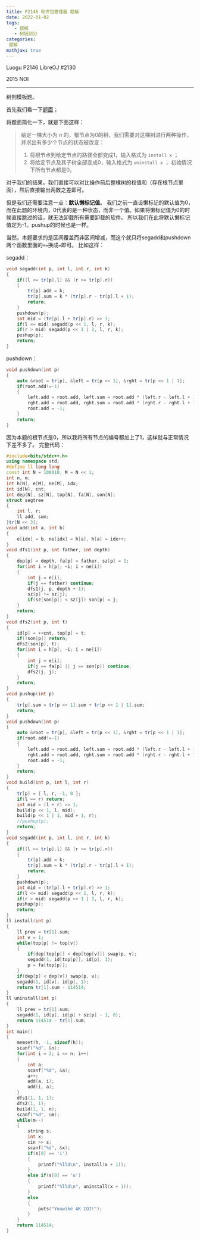 ```yaml
---
title: P2146 软件包管理器 题解
date: 2022-01-02
tags:
   - 题解
   - 树链剖分
categories: 
 题解
mathjax: true
---
```


Luogu P2146
LibreOJ #2130

2015 NOI

<!--more-->
----

树剖模板题。

首先我们看一下[题面](https://www.luogu.com.cn/problem/P2146)；

将题面简化一下，就是下面这样：

> 给定一棵大小为 $n$ 的，根节点为0的树，我们需要对这棵树进行两种操作，并求出有多少个节点的状态被改变：
> 1. 将根节点到给定节点的路径全部变成1，输入格式为 `install x` ；
> 2. 将给定节点及其子树全部变成0，输入格式为 `uninstall x` ；
> 初始情况下所有节点都是0。

对于我们的结果，我们直接可以对比操作前后整棵树的权值和（存在根节点里面），然后直接输出两数之差即可。

但是我们还需要注意一点：**默认懒标记值**。
我们之前一直设懒标记的默认值为0，而在此题的环境内，0代表的是一种状态，而非一个值。如果将懒标记值为0的时候直接跳过的话，就无法卸载所有需要卸载的软件。
所以我们在此将默认懒标记值定为-1。pushup的时候也是一样。

当然，本题要求的是区间覆盖而非区间增减，而这个就只将segadd和pushdown两个函数里面的`+=`换成`=`即可。
比如这样：

segadd：

``` cpp
void segadd(int p, int l, int r, int k)
{
    if((l <= tr[p].l) && (r >= tr[p].r))
    {
        tr[p].add = k;
        tr[p].sum = k * (tr[p].r - tr[p].l + 1);
        return;
    }
    pushdown(p);
    int mid = (tr[p].l + tr[p].r) >> 1;
    if(l <= mid) segadd(p << 1, l, r, k);
    if(r > mid) segadd(p << 1 | 1, l, r, k);
    pushup(p);
    return;
}
```

pushdown：

``` cpp
void pushdown(int p)
{
    auto &root = tr[p], &left = tr[p << 1], &rght = tr[p << 1 | 1];
    if(root.add!=-1)
    {
        left.add = root.add, left.sum = root.add * (left.r - left.l + 1);
        rght.add = root.add, rght.sum = root.add * (rght.r - rght.l + 1);
        root.add = -1;
    }
    return;
}
```

因为本题的根节点是0，所以我将所有节点的编号都加上了1，这样就与正常情况下差不多了。
完整代码：

``` cpp
#include<bits/stdc++.h>
using namespace std;
#define ll long long
const int N = 100010, M = N << 1;
int n, m;
int h[N], e[M], ne[M], idx;
int id[N], cnt;
int dep[N], sz[N], top[N], fa[N], son[N];
struct segtree
{
    int l, r;
    ll add, sum;
}tr[N << 3];
void add(int a, int b)
{
    e[idx] = b, ne[idx] = h[a], h[a] = idx++;
}
void dfs1(int p, int father, int depth)
{
    dep[p] = depth, fa[p] = father, sz[p] = 1;
    for(int i = h[p]; ~i; i = ne[i])
    {
        int j = e[i];
        if(j == father) continue;
        dfs1(j, p, depth + 1);
        sz[p] += sz[j];
        if(sz[son[p]] < sz[j]) son[p] = j;
    }
    return;
}
void dfs2(int p, int t)
{
    id[p] = ++cnt, top[p] = t;
    if(!son[p]) return;
    dfs2(son[p], t);
    for(int i = h[p]; ~i; i = ne[i])
    {
        int j = e[i];
        if(j == fa[p] || j == son[p]) continue;
        dfs2(j, j);
    }
    return;
}
void pushup(int p)
{
    tr[p].sum = tr[p << 1].sum + tr[p << 1 | 1].sum;
    return;
}
void pushdown(int p)
{
    auto &root = tr[p], &left = tr[p << 1], &rght = tr[p << 1 | 1];
    if(root.add!=-1)
    {
        left.add = root.add, left.sum = root.add * (left.r - left.l + 1);
        rght.add = root.add, rght.sum = root.add * (rght.r - rght.l + 1);
        root.add = -1;
    }
    return;
}
void build(int p, int l, int r)
{
    tr[p] = { l, r, -1, 0 };
    if(l == r) return;
    int mid = (l + r) >> 1;
    build(p << 1, l, mid);
    build(p << 1 | 1, mid + 1, r);
    //pushup(p);
    return;
}
void segadd(int p, int l, int r, int k)
{
    if((l <= tr[p].l) && (r >= tr[p].r))
    {
        tr[p].add = k;
        tr[p].sum = k * (tr[p].r - tr[p].l + 1);
        return;
    }
    pushdown(p);
    int mid = (tr[p].l + tr[p].r) >> 1;
    if(l <= mid) segadd(p << 1, l, r, k);
    if(r > mid) segadd(p << 1 | 1, l, r, k);
    pushup(p);
    return;
}
ll install(int p)
{
    ll prev = tr[1].sum;
    int v = 1;
    while(top[p] != top[v])
    {
        if(dep[top[p]] < dep[top[v]]) swap(p, v);
        segadd(1, id[top[p]], id[p], 1);
        p = fa[top[p]];
    }
    if(dep[p] < dep[v]) swap(p, v);
    segadd(1, id[v], id[p], 1);
    return tr[1].sum - 114514;
}
ll uninstall(int p)
{
    ll prev = tr[1].sum;
    segadd(1, id[p], id[p] + sz[p] - 1, 0);
    return 114514 - tr[1].sum;
}
int main()
{
    memset(h, -1, sizeof(h));
    scanf("%d", &n);
    for(int i = 2; i <= n; i++)
    {
        int a;
        scanf("%d", &a);
        a++;
        add(a, i);
        add(i, a);
    }
    dfs1(1, 1, 1);
    dfs2(1, 1);
    build(1, 1, n);
    scanf("%d", &m);
    while(m--)
    {
        string s;
        int x;
        cin >> s;
        scanf("%d", &x);
        if(s[0] == 'i')
        {
            printf("%lld\n", install(x + 1));
        }
        else if(s[0] == 'u')
        {
            printf("%lld\n", uninstall(x + 1));
        }
        else
        {
            puts("Youwike AK IOI!");
        }
    }
    return 114514;
}
```
